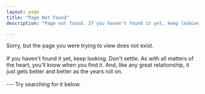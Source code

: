 ```yaml
---
layout: page
title: "Page Not Found"
description: "Page not found. If you haven't found it yet, keep looking."

---  
```


Sorry, but the page you were trying to view does not exist.
<br /><br />
If you haven't found it yet, keep looking. Don't settle. As with all matters of the heart, you'll know when you find it. And, like any great relationship, it just gets better and better as the years roll on.
<br /><br />
 --- Try searching for it below.

<script type="text/javascript">
  var GOOG_FIXURL_LANG = 'en';
  var GOOG_FIXURL_SITE = '{{ site.url }}'
</script>
<script type="text/javascript"
  src="http://linkhelp.clients.google.com/tbproxy/lh/wm/fixurl.js">
</script>